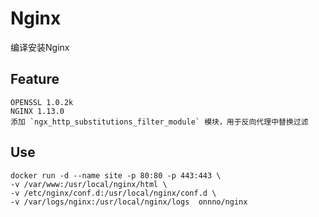 # Nginx

编译安装Nginx

## Feature

```
OPENSSL 1.0.2k
NGINX 1.13.0
添加 `ngx_http_substitutions_filter_module` 模块，用于反向代理中替换过滤
```

## Use

```
docker run -d --name site -p 80:80 -p 443:443 \
-v /var/www:/usr/local/nginx/html \
-v /etc/nginx/conf.d:/usr/local/nginx/conf.d \
-v /var/logs/nginx:/usr/local/nginx/logs  onnno/nginx
```
